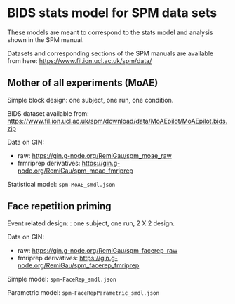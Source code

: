 # BIDS stats model for SPM data sets

These models are meant to correspond to the stats model and analysis shown in
the SPM manual.

Datasets and corresponding sections of the SPM manuals are available from here:
https://www.fil.ion.ucl.ac.uk/spm/data/

## Mother of all experiments (MoAE)

Simple block design: one subject, one run, one condition.

BIDS dataset available from:
https://www.fil.ion.ucl.ac.uk/spm/download/data/MoAEpilot/MoAEpilot.bids.zip

Data on GIN:

- raw: https://gin.g-node.org/RemiGau/spm_moae_raw
- frmriprep derivatives: https://gin.g-node.org/RemiGau/spm_moae_fmriprep

Statistical model: `spm-MoAE_smdl.json`

## Face repetition priming

Event related design: : one subject, one run, 2 X 2 design.

Data on GIN:

- raw: https://gin.g-node.org/RemiGau/spm_facerep_raw
- fmriprep derivatives: https://gin.g-node.org/RemiGau/spm_facerep_fmriprep

Simple model: `spm-FaceRep_smdl.json`

Parametric model: `spm-FaceRepParametric_smdl.json`

